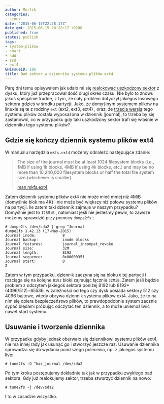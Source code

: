 ```yaml
---
author: Morfik
categories:
- Linux
date: "2015-06-15T22:28:17Z"
date_gmt: 2015-06-15 20:28:17 +0200
published: true
status: publish
tags:
- system-plików
- smart
- hdd
- ssd
- ext4
GHissueID: 106
title: Bad sektor w dzienniku systemu plików ext4
---
```


Parę dni temu opisywałem jak udało mi się [realokować uszkodzony sektor][1] z dysku, który już
przepracował dość długi okres czasu. Nie było to znowu jakoś specjalnie trudne, z tym, że cały
problem dotyczył jakiegoś losowego sektora gdzieś w środku partycji. Jako, że domyślnym systemem
plików na linuxie są te z rodziny `ext` (ext2, ext3, ext4) , oraz, że [trzecia wersja][2] tego
systemu plików została wyposażona w dziennik (journal), to trzeba by się zastanowić, co w przypadku
gdy taki uszkodzony sektor trafi się właśnie w dzienniku tego systemu plików?

<!--more-->
## Gdzie się kończy dziennik systemu plików ext4

W manualu narzędzia `mkfs.ext4` możemy odnaleźć następujące zdanie:

> The size of the journal must be at least 1024 filesystem blocks (i.e., 1MB if using 1k blocks, 4MB
> if using 4k blocks, etc.) and may be no more than 10,240,000 filesystem blocks or half the total
> file system size (whichever is smaller)
>
> [man mkfs.ext4][3]

Zatem dziennik systemu plików ext4 nie może mieć mniej niż 4MiB (domyślnie blok ma 4K) i nie może
być większy niż połowa systemu plików na partycji. Ile zatem taki dziennik zajmuje w naszym
przypadku? Domyślnie jest to `128MiB` , natomiast jeśli nie jesteśmy pewni, to zawsze możemy
sprawdzić przy pomocy `dumpe2fs` :

    # dumpe2fs /dev/sda2 | grep ^Journal
    dumpe2fs 1.42.13 (17-May-2015)
    Journal inode:            8
    Journal backup:           inode blocks
    Journal features:         journal_incompat_revoke
    Journal size:             32M
    Journal length:           8192
    Journal sequence:         0x0000035f
    Journal start:            0
    2

Zatem w tym przypadku, dziennik zaczyna się na bloku `0` tej partycji i rozciąga się na kolejne
`8192` bloki zajmując łącznie `32MiB`. Zatem jeśli będzie problem z odczytem jakiegoś sektora
poniżej 8192 lub 8192\*(4096/512)=65536, w zależności od tego czy dysk posiada sektory 512 czy 4096
bajtowe, wtedy obrywa dziennik systemu plików ext4. Jako, że to na nim się opiera bezpieczeństwo
plików, to prawdopodobnie system zacznie sypać błędami próbując odczytać ten dziennik, a to może
uniemożliwić nawet start systemu.

## Usuwanie i tworzenie dziennika

W przypadku gdyby jednak oberwało się dziennikowi systemu plików ext4, nie ma innej rady jak usunąć
go i stworzyć jeszcze raz. Usuwanie dziennika sprowadza się do wydania poniższego polecenia, np. z
jakiegoś systemu live:

    # tune2fs -O ^has_journal /dev/sda2

Po tym kroku postępujemy dokładnie tak jak w przypadku zwykłego bad sektora. Gdy już realokujemy
sektor, trzeba stworzyć dziennik na nowo:

    # tune2fs -j /dev/sda2

I to w zasadzie wszystko.


[1]: /post/uszkodzony-sektor-na-dysku-i-jego-realokacja/
[2]: https://en.wikipedia.org/wiki/Ext3
[3]: http://manpages.ubuntu.com/manpages/xenial/en/man8/mkfs.ext4.8.html
